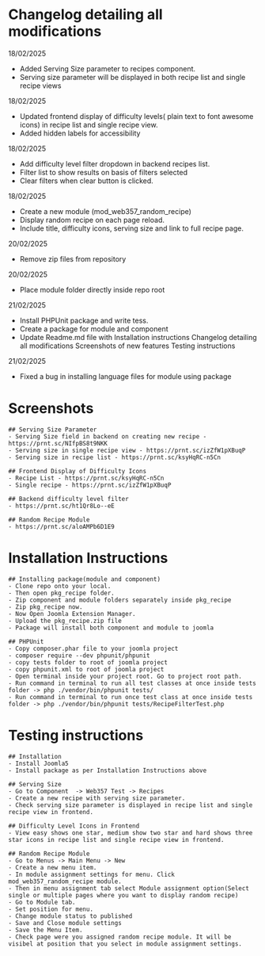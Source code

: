 # Changelog detailing all modifications
18/02/2025
- Added Serving Size parameter to recipes component.
- Serving size parameter will be displayed in both recipe list and single recipe views

18/02/2025
- Updated frontend display of difficulty levels( plain text to font awesome icons) in recipe list and single recipe view.
- Added hidden labels for accessibility

18/02/2025
- Add difficulty level filter dropdown in backend recipes list.
- Filter list to show results on basis of filters selected
- Clear filters when clear button is clicked.

18/02/2025
- Create a new module (mod_web357_random_recipe)
- Display random recipe on each page reload.
- Include title, difficulty icons, serving size and link to full recipe page.

20/02/2025
- Remove zip files from repository

20/02/2025
- Place module folder directly inside repo root

21/02/2025
- Install PHPUnit package and write tess.
- Create a package for module and component
- Update Readme.md file with
    Installation instructions
    Changelog detailing all modifications
    Screenshots of new features
    Testing instructions

21/02/2025
- Fixed a bug in installing language files for module using package



# Screenshots
    ## Serving Size Parameter
    - Serving Size field in backend on creating new recipe - https://prnt.sc/NIfpBS8t9NKK
    - Serving size in single recipe view - https://prnt.sc/izZfW1pXBuqP
    - Serving size in recipe list - https://prnt.sc/ksyHqRC-n5Cn

    ## Frontend Display of Difficulty Icons
    - Recipe List - https://prnt.sc/ksyHqRC-n5Cn
    - Single recipe - https://prnt.sc/izZfW1pXBuqP

    ## Backend difficulty level filter
    - https://prnt.sc/ht1Qr8Lo--eE

    ## Random Recipe Module
    - https://prnt.sc/aloAMPb6D1E9



# Installation Instructions
    ## Installing package(module and component)
    - Clone repo onto your local.
    - Then open pkg_recipe folder.
    - Zip component and module folders separately inside pkg_recipe
    - Zip pkg_recipe now.
    - Now Open Joomla Extension Manager.
    - Upload the pkg_recipe.zip file
    - Package will install both component and module to joomla

    ## PHPUnit
    - Copy composer.phar file to your joomla project
    - composer require --dev phpunit/phpunit
    - copy tests folder to root of joomla project
    - copy phpunit.xml to root of joomla project
    - Open terminal inside your project root. Go to project root path.
    - Run command in terminal to run all test classes at once inside tests folder -> php ./vendor/bin/phpunit tests/
    - Run command in terminal to run once test class at once inside tests folder -> php ./vendor/bin/phpunit tests/RecipeFilterTest.php



# Testing instructions
    ## Installation
    - Install Joomla5
    - Install package as per Installation Instructions above

    ## Serving Size
    - Go to Component  -> Web357 Test -> Recipes
    - Create a new recipe with serving size parameter.
    - Check serving size parameter is displayed in recipe list and single recipe view in frontend.

    ## Difficulty Level Icons in Frontend
    - View easy shows one star, medium show two star and hard shows three star icons in recipe list and single recipe view in frontend.

    ## Random Recipe Module
    - Go to Menus -> Main Menu -> New
    - Create a new menu item.
    - In module assignment settings for menu. Click mod_web357_random_recipe module.
    - Then in menu assignment tab select Module assignment option(Select single or multiple pages where you want to display random recipe)
    - Go to Module tab.
    - Set position for menu.
    - Change module status to published
    - Save and Close module settings
    - Save the Menu Item.
    - Check page were you assigned random recipe module. It will be visibel at position that you select in module assignment settings.
